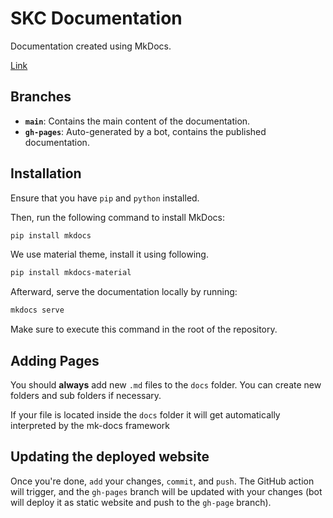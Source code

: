 # SKC Documentation
Documentation created using MkDocs.

[Link](https://team02se.github.io/Documentation/branching%20model/)

## Branches 
- **`main`**: Contains the main content of the documentation.
- **`gh-pages`**: Auto-generated by a bot, contains the published documentation.

## Installation 

Ensure that you have `pip` and `python` installed.

Then, run the following command to install MkDocs:

```bash
pip install mkdocs
```

We use material theme, install it using following.

```bash
pip install mkdocs-material
```

Afterward, serve the documentation locally by running:

```bash
mkdocs serve
```

Make sure to execute this command in the root of the repository.

## Adding Pages 

You should **always** add new `.md` files to the `docs` folder. You can create new folders and sub folders if necessary. 

If your file is located inside the `docs` folder it will get automatically interpreted by the mk-docs framework

## Updating the deployed website

Once you're done, `add` your changes, `commit`, and `push`. The GitHub action will trigger, and the `gh-pages` branch will be updated with your changes (bot will deploy it as static website and push to the `gh-page` branch).

